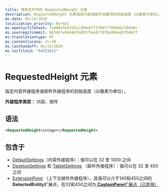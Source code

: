 ```yaml
---
title: 清单文件中的 RequestedHeight 元素
description: RequestedHeight 元素指定内容或邮件加载项的初始高度（以像素为单位）。
ms.date: 05/14/2020
localization_priority: Normal
ms.openlocfilehash: fa40043e6192e1304e67f1f96f770898b230036c
ms.sourcegitcommit: b634bfe9a946fbd95754e87f070a904ed57586ff
ms.translationtype: MT
ms.contentlocale: zh-CN
ms.lasthandoff: 05/15/2020
ms.locfileid: "44253612"
---
```

# <a name="requestedheight-element"></a>RequestedHeight 元素

指定内容外接程序或邮件外接程序的初始高度（以像素为单位）。

**外接程序类型：** 内容、邮件

## <a name="syntax"></a>语法

```XML
<RequestedHeight>integer</RequestedHeight>
```

## <a name="contained-in"></a>包含于

- [DefaultSettings](defaultsettings.md)（内容外接程序）：值可以在 32 至 1000 之间
- [DesktopSettings](desktopsettings.md) 和 [TabletSettings](tabletsettings.md) （邮件外接程序）：值可以在 32 至 450 之间
- [ExtensionPoint](extensionpoint.md) （上下文邮件外接程序），其值可以介于140和450之间的**DetectedEntity**扩展点，在32和450之间为[ **CustomPane**扩展点（已弃用）](https://developer.microsoft.com/outlook/blogs/make-your-add-ins-available-in-the-office-ribbon/)
